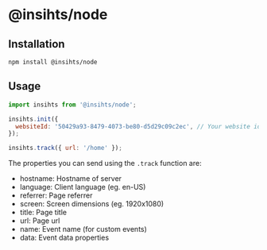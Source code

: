 # @insihts/node

## Installation

```shell
npm install @insihts/node
```

## Usage

```javascript
import insihts from '@insihts/node';

insihts.init({
  websiteId: '50429a93-8479-4073-be80-d5d29c09c2ec', // Your website id
});

insihts.track({ url: '/home' });
```

The properties you can send using the `.track` function are:

- hostname: Hostname of server
- language: Client language (eg. en-US)
- referrer: Page referrer
- screen: Screen dimensions (eg. 1920x1080)
- title: Page title
- url: Page url
- name: Event name (for custom events)
- data: Event data properties